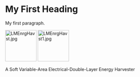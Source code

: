 <!DOCTYPE html>
<html>
<body>

<h1>My First Heading</h1>
<p>My first paragraph.</p>

</body>
</html>



<!DOCTYPE html>
<html>
<head>
<style>
img {
  width: 128px
  height: 128px
}
</style>
</head>
<body>

<picture>
<img src="../img/energyharvest/LMEnrgHavst.jpg" alt="LMEnrgHavst.jpg" style="width:100px;height:100px;">

<img src="../img/energyharvest/LMEnrgHavst2.jpg" alt="LMEnrgHavst1.jpg" style="width:100px;height:100px;">

A Soft Variable-Area Electrical-Double-Layer Energy Harvester

</picture>


</body>
</html>